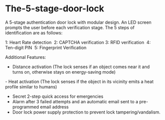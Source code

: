 # The-5-stage-door-lock
A 5-stage authentication door lock with modular design. An LED screen prompts the user before each verification stage. The 5 steps of identification are as follows:

1: Heart Rate detection 
2: CAPTCHA verification
3: RFID verification 
4: Ten-digit PIN 
5: Fingerprint Verification 

Additional Features:
- Distance activation (The lock senses if an object comes near it and turns on, otherwise stays on energy-saving mode)

- Heat activation (The lock senses if the object in its vicinity emits a heat profile similar to humans)
- Secret 2-step quick access for emergencies
- Alarm after 3 failed attempts and an automatic email sent to a pre-programmed email address
- Door lock power supply protection to prevent lock tampering/vandalism.


